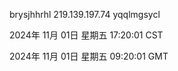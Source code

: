 brysjhhrhl 219.139.197.74 yqqlmgsycl

2024年 11月 01日 星期五 17:20:01 CST

2024年 11月 01日 星期五 09:20:01 GMT
